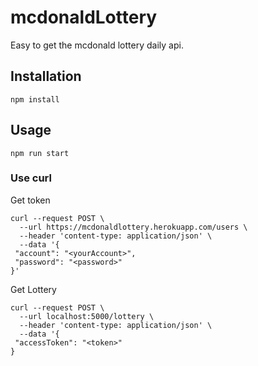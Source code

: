 # mcdonaldLottery

Easy to get the mcdonald lottery daily api.

## Installation
```
npm install
```

## Usage
```
npm run start
```

### Use curl
Get token
```
curl --request POST \
  --url https://mcdonaldlottery.herokuapp.com/users \
  --header 'content-type: application/json' \
  --data '{
 "account": "<yourAccount>",
 "password": "<password>"
}'
```

Get Lottery
```
curl --request POST \
  --url localhost:5000/lottery \
  --header 'content-type: application/json' \
  --data '{
 "accessToken": "<token>"
}
```
